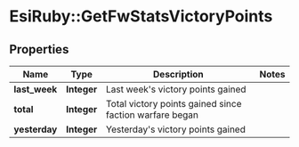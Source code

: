 # EsiRuby::GetFwStatsVictoryPoints

## Properties
Name | Type | Description | Notes
------------ | ------------- | ------------- | -------------
**last_week** | **Integer** | Last week&#39;s victory points gained | 
**total** | **Integer** | Total victory points gained since faction warfare began | 
**yesterday** | **Integer** | Yesterday&#39;s victory points gained | 


